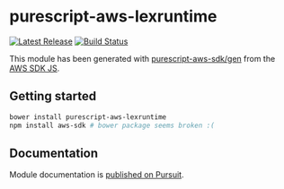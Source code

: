 # purescript-aws-lexruntime

[![Latest Release](https://pursuit.purescript.org/packages/purescript-aws-lexruntime/badge)](https://pursuit.purescript.org/packages/purescript-aws-lexruntime)
[![Build Status](https://app.wercker.com/status/5909b9e96d1080804b17a28f72f87b6b/s/master)](https://app.wercker.com/project/byKey/5909b9e96d1080804b17a28f72f87b6b)

This module has been generated with [purescript-aws-sdk/gen](https://github.com/purescript-aws-sdk/gen) from the [AWS SDK JS](https://github.com/aws/aws-sdk-js).

## Getting started

```sh
bower install purescript-aws-lexruntime
npm install aws-sdk # bower package seems broken :(
```

## Documentation

Module documentation is [published on Pursuit](http://pursuit.purescript.org/packages/purescript-aws-lexruntime).
